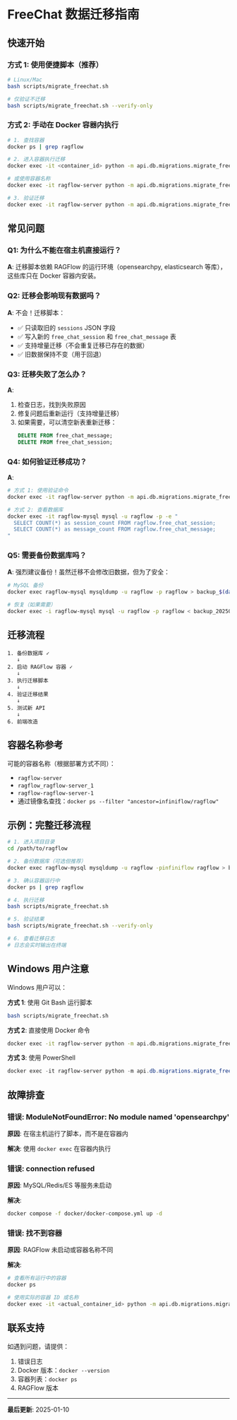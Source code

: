 # FreeChat 数据迁移指南

## 快速开始

### 方式 1: 使用便捷脚本（推荐）

```bash
# Linux/Mac
bash scripts/migrate_freechat.sh

# 仅验证不迁移
bash scripts/migrate_freechat.sh --verify-only
```

### 方式 2: 手动在 Docker 容器内执行

```bash
# 1. 查找容器
docker ps | grep ragflow

# 2. 进入容器执行迁移
docker exec -it <container_id> python -m api.db.migrations.migrate_freechat_to_sql

# 或使用容器名称
docker exec -it ragflow-server python -m api.db.migrations.migrate_freechat_to_sql

# 3. 验证迁移
docker exec -it ragflow-server python -m api.db.migrations.migrate_freechat_to_sql --verify-only
```

## 常见问题

### Q1: 为什么不能在宿主机直接运行？

**A**: 迁移脚本依赖 RAGFlow 的运行环境（opensearchpy, elasticsearch 等库），这些库只在 Docker 容器内安装。

### Q2: 迁移会影响现有数据吗？

**A**: 不会！迁移脚本：
- ✅ 只读取旧的 `sessions` JSON 字段
- ✅ 写入新的 `free_chat_session` 和 `free_chat_message` 表
- ✅ 支持增量迁移（不会重复迁移已存在的数据）
- ✅ 旧数据保持不变（用于回退）

### Q3: 迁移失败了怎么办？

**A**: 
1. 检查日志，找到失败原因
2. 修复问题后重新运行（支持增量迁移）
3. 如果需要，可以清空新表重新迁移：
   ```sql
   DELETE FROM free_chat_message;
   DELETE FROM free_chat_session;
   ```

### Q4: 如何验证迁移成功？

**A**:
```bash
# 方式 1: 使用验证命令
docker exec -it ragflow-server python -m api.db.migrations.migrate_freechat_to_sql --verify-only

# 方式 2: 查看数据库
docker exec -it ragflow-mysql mysql -u ragflow -p -e "
  SELECT COUNT(*) as session_count FROM ragflow.free_chat_session;
  SELECT COUNT(*) as message_count FROM ragflow.free_chat_message;
"
```

### Q5: 需要备份数据库吗？

**A**: 强烈建议备份！虽然迁移不会修改旧数据，但为了安全：

```bash
# MySQL 备份
docker exec ragflow-mysql mysqldump -u ragflow -p ragflow > backup_$(date +%Y%m%d).sql

# 恢复（如果需要）
docker exec -i ragflow-mysql mysql -u ragflow -p ragflow < backup_20250110.sql
```

## 迁移流程

```
1. 备份数据库 ✓
   ↓
2. 启动 RAGFlow 容器 ✓
   ↓
3. 执行迁移脚本
   ↓
4. 验证迁移结果
   ↓
5. 测试新 API
   ↓
6. 前端改造
```

## 容器名称参考

可能的容器名称（根据部署方式不同）：
- `ragflow-server`
- `ragflow_ragflow-server_1`
- `ragflow-ragflow-server-1`
- 通过镜像名查找：`docker ps --filter "ancestor=infiniflow/ragflow"`

## 示例：完整迁移流程

```bash
# 1. 进入项目目录
cd /path/to/ragflow

# 2. 备份数据库（可选但推荐）
docker exec ragflow-mysql mysqldump -u ragflow -pinfiniflow ragflow > backup.sql

# 3. 确认容器运行中
docker ps | grep ragflow

# 4. 执行迁移
bash scripts/migrate_freechat.sh

# 5. 验证结果
bash scripts/migrate_freechat.sh --verify-only

# 6. 查看迁移日志
# 日志会实时输出在终端
```

## Windows 用户注意

Windows 用户可以：

**方式 1**: 使用 Git Bash 运行脚本
```bash
bash scripts/migrate_freechat.sh
```

**方式 2**: 直接使用 Docker 命令
```bash
docker exec -it ragflow-server python -m api.db.migrations.migrate_freechat_to_sql
```

**方式 3**: 使用 PowerShell
```powershell
docker exec -it ragflow-server python -m api.db.migrations.migrate_freechat_to_sql
```

## 故障排查

### 错误: ModuleNotFoundError: No module named 'opensearchpy'

**原因**: 在宿主机运行了脚本，而不是在容器内

**解决**: 使用 `docker exec` 在容器内执行

### 错误: connection refused

**原因**: MySQL/Redis/ES 等服务未启动

**解决**: 
```bash
docker compose -f docker/docker-compose.yml up -d
```

### 错误: 找不到容器

**原因**: RAGFlow 未启动或容器名称不同

**解决**: 
```bash
# 查看所有运行中的容器
docker ps

# 使用实际的容器 ID 或名称
docker exec -it <actual_container_id> python -m api.db.migrations.migrate_freechat_to_sql
```

## 联系支持

如遇到问题，请提供：
1. 错误日志
2. Docker 版本：`docker --version`
3. 容器列表：`docker ps`
4. RAGFlow 版本

---

**最后更新**: 2025-01-10
